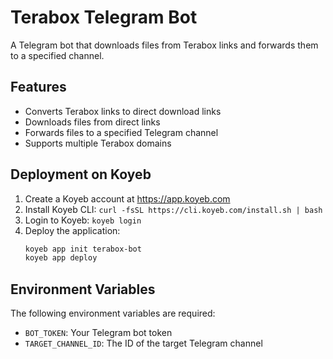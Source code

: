 # Terabox Telegram Bot

A Telegram bot that downloads files from Terabox links and forwards them to a specified channel.

## Features

- Converts Terabox links to direct download links
- Downloads files from direct links
- Forwards files to a specified Telegram channel
- Supports multiple Terabox domains

## Deployment on Koyeb

1. Create a Koyeb account at https://app.koyeb.com
2. Install Koyeb CLI: `curl -fsSL https://cli.koyeb.com/install.sh | bash`
3. Login to Koyeb: `koyeb login`
4. Deploy the application:
   ```bash
   koyeb app init terabox-bot
   koyeb app deploy
   ```

## Environment Variables

The following environment variables are required:
- `BOT_TOKEN`: Your Telegram bot token
- `TARGET_CHANNEL_ID`: The ID of the target Telegram channel 